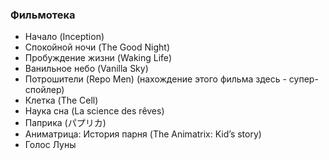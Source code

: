### Фильмотека

* Начало (Inception)
* Спокойной ночи (The Good Night)
* Пробуждение жизни (Waking Life)
* Ванильное небо (Vanilla Sky)
* Потрошители (Repo Men) (нахождение этого фильма здесь - супер-спойлер)
* Клетка (The Cell)
* Наука сна (La science des rêves)
* Паприка (パプリカ)
* Аниматрица: История парня (The Animatrix: Kid’s story)
* Голос Луны
